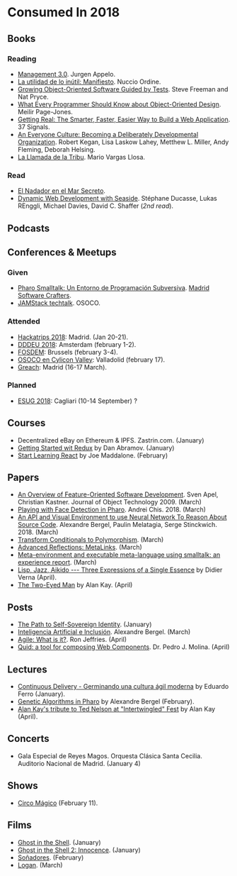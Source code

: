 # Consumed In 2018


## Books

### Reading

- [Management 3.0](). Jurgen Appelo.
- [La utilidad de lo inútil: Manifiesto](https://www.goodreads.com/book/show/19097397-la-utilidad-de-lo-in-til?ac). Nuccio Ordine.
- [Growing Object-Oriented Software Guided by Tests](https://www.goodreads.com/book/show/4268826-growing-object-oriented-software-guided-by-tests). Steve Freeman and Nat Pryce.
- [What Every Programmer Should Know about Object-Oriented Design](What_Every_Programmer_Should_Know_about_Object_Oriented_Design). Meilir Page-Jones.
- [Getting Real: The Smarter, Faster, Easier Way to Build a Web Application](https://www.goodreads.com/book/show/447648.Getting_Real). 37 Signals.
- [An Everyone Culture: Becoming a Deliberately Developmental Organization](https://www.goodreads.com/book/show/25159550-an-everyone-culture). Robert Kegan, Lisa Laskow Lahey, Metthew L. Miller, Andy Fleming, Deborah Helsing.
- [La Llamada de la Tribu](https://www.goodreads.com/book/show/38649613-la-llamada-de-la-tribu). Mario Vargas Llosa.

### Read

- [El Nadador en el Mar Secreto](https://www.goodreads.com/book/show/23572099-el-nadador-en-el-mar-secreto).
- [Dynamic Web Development with Seaside](https://www.goodreads.com/book/show/9615140-dynamic-web-development-with-seaside). Stéphane Ducasse, Lukas REnggli, Michael Davies, David C. Shaffer (*2nd read*).

## Podcasts

## Conferences & Meetups

### Given

- [Pharo Smalltalk: Un Entorno de Programación Subversiva](https://osoco.es/introduccion-pharo-madswcr/). [Madrid Software Crafters](https://www.meetup.com/madswcraft/events/243717931/).
- [JAMStack techtalk](https://osoco.es/thoughts/2017/12/jamstack-techtalk/). OSOCO.

### Attended

- [Hackatrips 2018](http://www.hackatrips.com/): Madrid. (Jan 20-21).
- [DDDEU 2018](https://dddeurope.com/2018/): Amsterdam (february 1-2).
- [FOSDEM](https://fosdem.org/2018/): Brussels (february 3-4).
- [OSOCO en Cylicon Valley](https://www.meetup.com/Cylicon-Valley/events/246649744/): Valladolid (february 17).
- [Greach](http://2018.greachconf.com): Madrid (16-17 March).

### Planned

- [ESUG 2018](http://www.esug.org/wiki/pier/Conferences/2018): Cagliari (10-14 September) ?

## Courses

- Decentralized eBay on Ethereum & IPFS. Zastrin.com. (January)
- [Getting Started wit Redux](https://egghead.io/courses/getting-started-with-redux) by Dan Abramov. (January)
- [Start Learning React](https://egghead.io/courses/start-learning-react) by Joe Maddalone. (February)

## Papers

- [An Overview of Feature-Oriented Software Development](http://www.jot.fm/issues/issue_2009_07/column5.pdf). Sven Apel, Christian Kastner. Journal of Object Technology 2009. (March)
- [Playing with Face Detection in Pharo](https://medium.com/@Chis_Andrei/playing-with-face-detection-in-pharo-e6dd297e0ca3). Andrei Chis. 2018. (March)
- [An API and Visual Environment to use Neural Network To Reason About Source Code](http://bergel.eu/MyPapers/Berg18-APIForNN.pdf). Alexandre Bergel, Paulin Melatagia, Serge Stinckwich. 2018. (March)
- [Transform Conditionals to Polymorphism](http://scg.unibe.ch/archive/papers/Duca00cTransform.pdf). (March)
- [Advanced Reflections: MetaLinks](http://marcusdenker.de/talks/18LectureMetaLinks/MetaLinks.pdf). (March)
- [Meta-environment and executable meta-language using smalltalk: an experience report](http://scg.unibe.ch/archive/drafts/Duca08a-Sosym-ExecutableMetaLanguage.pdf). (March)
- [Lisp, Jazz, Aikido --- Three Expressions of a Single Essence](https://arxiv.org/pdf/1804.00485.pdf) by Didier Verna (April).
- [The Two-Eyed Man](https://link.springer.com/content/pdf/10.1007%2F978-3-319-16925-5.pdf) by Alan Kay. (April)

## Posts

- [The Path to Self-Sovereign Identity](http://www.lifewithalacrity.com/2016/04/the-path-to-self-soverereign-identity.html). (January)
- [Inteligencia Artificial e Inclusión](http://www.uchile.cl/noticias/139987/inteligencia-artificial-e-inclusion). Alexandre Bergel. (March)
- [Agile: What is it?](https://ronjeffries.com/articles/018-01ff/agile-riff/). Ron Jeffries. (April)
- [Quid: a tool for composing Web Components](https://medium.com/@pjmolina/quid-6d89b0ec58d5). Dr. Pedro J. Molina. (April)

## Lectures

- [Continuous Delivery - Germinando una cultura ágil moderna](http://www.eferro.net/2018/01/code-continious-delivery-germinando-una.html) by Eduardo Ferro (January).
- [Genetic Algorithms in Pharo](https://www.youtube.com/watch?v=ZB1U259wPaA) by Alexandre Bergel (February).
- [Alan Kay's tribute to Ted Nelson at "Intertwingled" Fest](https://www.youtube.com/watch?v=AnrlSqtpOkw) by Alan Kay (April).

## Concerts

- Gala Especial de Reyes Magos. Orquesta Clásica Santa Cecilia. Auditorio Nacional de Madrid. (January 4)

## Shows

- [Circo Mágico](https://elcircomagico.es/) (February 11).

## Films

- [Ghost in the Shell](http://www.imdb.com/title/tt1219827/). (January)
- [Ghost in the Shell 2: Innocence](https://en.wikipedia.org/wiki/Ghost_in_the_Shell_2:_Innocence). (January)
- [Soñadores](https://es.wikipedia.org/wiki/So%C3%B1adores). (February)
- [Logan](http://www.imdb.com/title/tt3315342/). (March)

